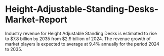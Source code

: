 # Height-Adjustable-Standing-Desks-Market-Report
Industry revenue for Height Adjustable Standing Desks is estimated to rise to $7.8 billion by 2035 from $2.9 billion of 2024. The revenue growth of market players is expected to average at 9.4% annually for the period 2024 to 2035.
